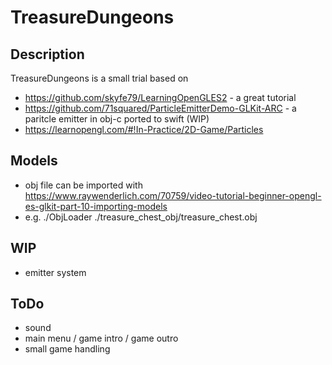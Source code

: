 # TreasureDungeons

## Description
TreasureDungeons is a small trial based on 
* https://github.com/skyfe79/LearningOpenGLES2 - a great tutorial
* https://github.com/71squared/ParticleEmitterDemo-GLKit-ARC - a paritcle emitter in obj-c ported to swift (WIP)
* https://learnopengl.com/#!In-Practice/2D-Game/Particles

## Models

* obj file can be imported with https://www.raywenderlich.com/70759/video-tutorial-beginner-opengl-es-glkit-part-10-importing-models
* e.g. ./ObjLoader ./treasure_chest_obj/treasure_chest.obj

## WIP

* emitter system

## ToDo

* sound
* main menu / game intro / game outro
* small game handling

